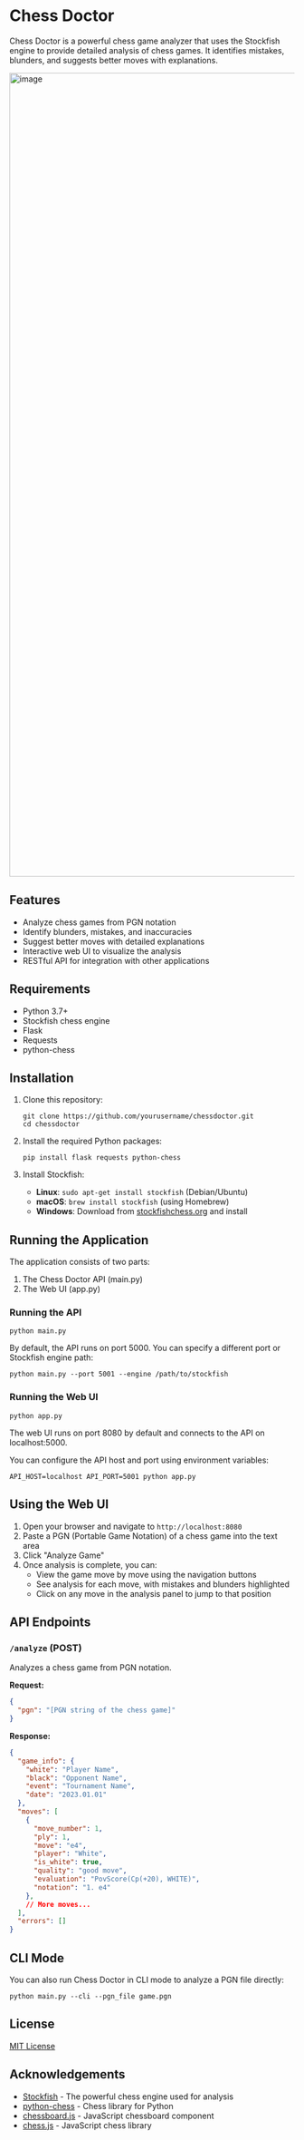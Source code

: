 # Chess Doctor

Chess Doctor is a powerful chess game analyzer that uses the Stockfish engine to provide detailed analysis of chess games. It identifies mistakes, blunders, and suggests better moves with explanations.

<img width="1418" alt="image" src="https://github.com/user-attachments/assets/750a4c91-aafc-42d9-a491-adb01199c853" />

## Features

- Analyze chess games from PGN notation
- Identify blunders, mistakes, and inaccuracies
- Suggest better moves with detailed explanations
- Interactive web UI to visualize the analysis
- RESTful API for integration with other applications

## Requirements

- Python 3.7+
- Stockfish chess engine
- Flask
- Requests
- python-chess

## Installation

1. Clone this repository:
   ```
   git clone https://github.com/yourusername/chessdoctor.git
   cd chessdoctor
   ```

2. Install the required Python packages:
   ```
   pip install flask requests python-chess
   ```

3. Install Stockfish:
   - **Linux**: `sudo apt-get install stockfish` (Debian/Ubuntu)
   - **macOS**: `brew install stockfish` (using Homebrew)
   - **Windows**: Download from [stockfishchess.org](https://stockfishchess.org/download/) and install

## Running the Application

The application consists of two parts:
1. The Chess Doctor API (main.py)
2. The Web UI (app.py)

### Running the API

```
python main.py
```

By default, the API runs on port 5000. You can specify a different port or Stockfish engine path:

```
python main.py --port 5001 --engine /path/to/stockfish
```

### Running the Web UI

```
python app.py
```

The web UI runs on port 8080 by default and connects to the API on localhost:5000.

You can configure the API host and port using environment variables:

```
API_HOST=localhost API_PORT=5001 python app.py
```

## Using the Web UI

1. Open your browser and navigate to `http://localhost:8080`
2. Paste a PGN (Portable Game Notation) of a chess game into the text area
3. Click "Analyze Game"
4. Once analysis is complete, you can:
   - View the game move by move using the navigation buttons
   - See analysis for each move, with mistakes and blunders highlighted
   - Click on any move in the analysis panel to jump to that position

## API Endpoints

### `/analyze` (POST)

Analyzes a chess game from PGN notation.

**Request:**
```json
{
  "pgn": "[PGN string of the chess game]"
}
```

**Response:**
```json
{
  "game_info": {
    "white": "Player Name",
    "black": "Opponent Name",
    "event": "Tournament Name",
    "date": "2023.01.01"
  },
  "moves": [
    {
      "move_number": 1,
      "ply": 1,
      "move": "e4",
      "player": "White",
      "is_white": true,
      "quality": "good move",
      "evaluation": "PovScore(Cp(+20), WHITE)",
      "notation": "1. e4"
    },
    // More moves...
  ],
  "errors": []
}
```

## CLI Mode

You can also run Chess Doctor in CLI mode to analyze a PGN file directly:

```
python main.py --cli --pgn_file game.pgn
```

## License

[MIT License](LICENSE)

## Acknowledgements

- [Stockfish](https://stockfishchess.org/) - The powerful chess engine used for analysis
- [python-chess](https://python-chess.readthedocs.io/) - Chess library for Python
- [chessboard.js](https://chessboardjs.com/) - JavaScript chessboard component
- [chess.js](https://github.com/jhlywa/chess.js) - JavaScript chess library 
